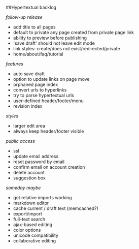 ##Hypertextual backlog

*follow-up release*

- add title to all pages
- default to private any page created from private page link
- ability to preview before publishing
- 'save draft' should not leave edit mode
- link styles: create/does not exist/redirected/private
- home/about/faq/tutorial

*features*

- auto save draft
- option to update links on page move
- orphaned page index
- convert urls to hyperlinks
- try to parse hypertextual urls
- user-defined header/footer/menu
- revision index

*styles*

- larger edit area
- always keep header/footer visible

*public access*

- ssl
- update email address
- reset password by email
- confirm email on account creation
- delete account
- suggestion box

*someday maybe*

- get relative imports working
- markdown editor
- cache current / draft text (memcached?)
- export/import
- full-text search
- ajax-based editing
- color options
- unicode compatibility
- collaborative editing